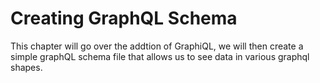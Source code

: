 # Creating GraphQL Schema

This chapter will go over the addtion of GraphiQL, we will then create a simple graphQL schema file that allows us to see data in various graphql shapes.